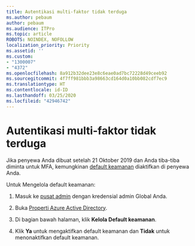 ```yaml
---
title: Autentikasi multi-faktor tidak terduga
ms.author: pebaum
author: pebaum
ms.audience: ITPro
ms.topic: article
ROBOTS: NOINDEX, NOFOLLOW
localization_priority: Priority
ms.assetid: ''
ms.custom:
- "1300007"
- "4372"
ms.openlocfilehash: 8a912b32dee23e8c6eae0ad7bc72228d49ceeb92
ms.sourcegitcommit: 4f7ff981bbb3a98663cd164d0a10bb082cdf7ec9
ms.translationtype: HT
ms.contentlocale: id-ID
ms.lasthandoff: 03/25/2020
ms.locfileid: "42946742"
---
```

# <a name="unexpected-multi-factor-authentication"></a>Autentikasi multi-faktor tidak terduga

Jika penyewa Anda dibuat setelah 21 Oktober 2019 dan Anda tiba-tiba diminta untuk MFA, kemungkinan [default keamanan](http://aka.ms/securitydefaults) diaktifkan di penyewa Anda. 

Untuk Mengelola default keamanan:

1. Masuk ke [pusat admin](https://go.microsoft.com/fwlink/p/?linkid=834822) dengan kredensial admin Global Anda.

2. Buka [Properti Azure Active Directory](https://portal.azure.com/#blade/Microsoft_AAD_IAM/ActiveDirectoryMenuBlade/Properties).

3. Di bagian bawah halaman, klik **Kelola Default keamanan**.

4. Klik **Ya** untuk mengaktifkan default keamanan dan **Tidak** untuk menonaktifkan default keamanan.
